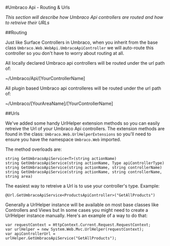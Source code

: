 #Umbraco Api - Routing & Urls

_This section will describe how Umbraco Api controllers are routed and how to retreive their URLs_ 

##Routing

Just like Surface Controllers in Umbraco, when you inherit from the base class `Umbraco.Web.WebApi.UmbracoApiController` we will auto-route this controller so you don't have to worry about routing at all. 

All locally declared Umbraco api controllers will be routed under the url path of:

~/Umbraco/Api/[YourControllerName]

All plugin based Umbraco api controlleres will be routed under the url path of:

~/Umbraco/[YourAreaName]/[YourControllerName]

##Urls

We've added some handy UrlHelper extension methods so you can easily retreive the Url of your Umbraco Api controllers. The extension methods are found in the class: `Umbraco.Web.UrlHelperExtensions` so you'll need to ensure you have the namespace `Umbraco.Web` imported. 

The method overloads are:

	string GetUmbracoApiService<T>(string actionName)
	string GetUmbracoApiService(string actionName, Type apiControllerType)
	string GetUmbracoApiService(string actionName, string controllerName)
	string GetUmbracoApiService(string actionName, string controllerName, string area)

The easiest way to retreive a Url is to use your controller's type. Example:

	@Url.GetUmbracoApiService<ProductsApiController>("GetAllProducts")

Generally a UrlHelper instance will be available on most base classes like Controllers and Views but In some cases you might need to create a UrlHelper instance manually. Here's an example of a way to do that:

	var requestContext = HttpContext.Current.Request.RequestContext;
    var urlHelper = new System.Web.Mvc.UrlHelper(requestContext);
    var apiControllerUrl = urlHelper.GetUmbracoApiService("GetAllProducts");

